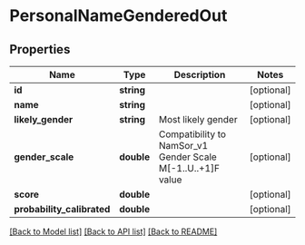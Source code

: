 # PersonalNameGenderedOut

## Properties
Name | Type | Description | Notes
------------ | ------------- | ------------- | -------------
**id** | **string** |  | [optional] 
**name** | **string** |  | [optional] 
**likely_gender** | **string** | Most likely gender | [optional] 
**gender_scale** | **double** | Compatibility to NamSor_v1 Gender Scale M[-1..U..+1]F value | [optional] 
**score** | **double** |  | [optional] 
**probability_calibrated** | **double** |  | [optional] 

[[Back to Model list]](../README.md#documentation-for-models) [[Back to API list]](../README.md#documentation-for-api-endpoints) [[Back to README]](../README.md)


